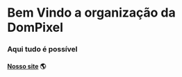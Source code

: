 # Bem Vindo a organização da DomPixel
### Aqui tudo é possível 

#### [Nosso site](https://dompixel.com.br) 🌎
